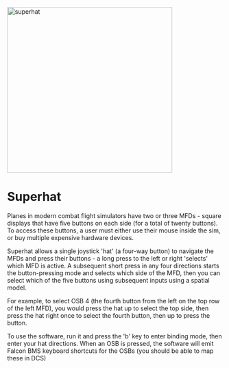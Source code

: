 <img width="385" alt="superhat" src="https://github.com/user-attachments/assets/c4a54373-c299-4636-af91-bbc63f567be9">

# Superhat
Planes in modern combat flight simulators have two or three MFDs - square displays that have five buttons on each side (for a total of twenty buttons). To access these buttons, a user must either use their mouse inside the sim, or buy multiple expensive hardware devices.

Superhat allows a single joystick 'hat' (a four-way button) to navigate the MFDs and press their buttons - a long press to the left or right 'selects' which MFD is active. A subsequent short press in any four directions starts the button-pressing mode and selects which side of the MFD, then you can select which of the five buttons using subsequent inputs using a spatial model.

For example, to select OSB 4 (the fourth button from the left on the top row of the left MFD), you would press the hat up to select the top side, then press the hat right once to select the fourth button, then up to press the button.

To use the software, run it and press the 'b' key to enter binding mode, then enter your hat directions. When an OSB is pressed, the software will emit Falcon BMS keyboard shortcuts for the OSBs (you should be able to map these in DCS)
